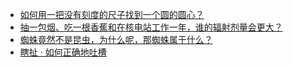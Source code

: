 + [如何用一把没有刻度的尺子找到一个圆的圆心？](https://daily.zhihu.com/story/9780459)
+ [抽一包烟、吃一根香蕉和在核电站工作一年，谁的辐射剂量会更大？](https://daily.zhihu.com/story/9780454)
+ [蜘蛛竟然不是昆虫，为什么呢，那蜘蛛属于什么？](https://daily.zhihu.com/story/9780456)
+ [瞎扯 · 如何正确地吐槽](https://daily.zhihu.com/story/9780415)
